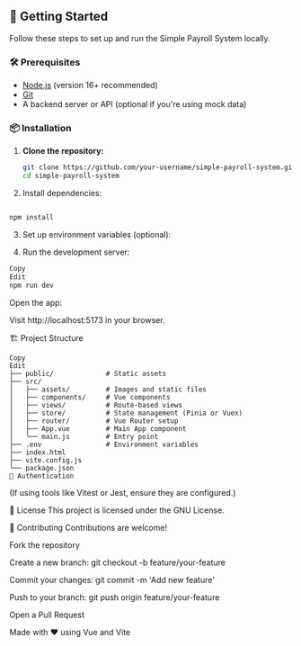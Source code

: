 ## 🚀 Getting Started

Follow these steps to set up and run the Simple Payroll System locally.

### 🛠️ Prerequisites

- [Node.js](https://nodejs.org/) (version 16+ recommended)
- [Git](https://git-scm.com/)
- A backend server or API (optional if you're using mock data)

### 📦 Installation

1. **Clone the repository:**

   ```bash
   git clone https://github.com/your-username/simple-payroll-system.git
   cd simple-payroll-system
   ```
2. Install dependencies:

```bash

npm install
```
3. Set up environment variables (optional):


4. Run the development server:

```bash
Copy
Edit
npm run dev
``` 
 Open the app:

 Visit http://localhost:5173 in your browser.

🏗️ Project Structure
```plaintext
Copy
Edit
├── public/             # Static assets
├── src/
│   ├── assets/         # Images and static files
│   ├── components/     # Vue components
│   ├── views/          # Route-based views
│   ├── store/          # State management (Pinia or Vuex)
│   ├── router/         # Vue Router setup
│   ├── App.vue         # Main App component
│   └── main.js         # Entry point
├── .env                # Environment variables
├── index.html
├── vite.config.js
└── package.json
🔐 Authentication
```




(If using tools like Vitest or Jest, ensure they are configured.)

🧾 License
This project is licensed under the GNU License.

🙌 Contributing
Contributions are welcome!

Fork the repository

Create a new branch: git checkout -b feature/your-feature

Commit your changes: git commit -m 'Add new feature'

Push to your branch: git push origin feature/your-feature

Open a Pull Request

Made with ❤️ using Vue and Vite
